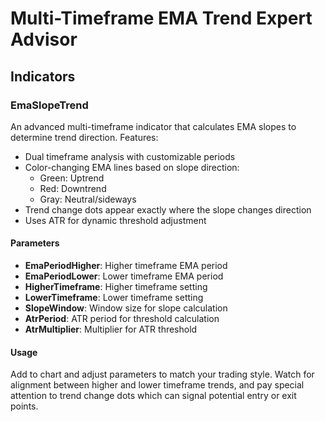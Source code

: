 # Multi-Timeframe EMA Trend Expert Advisor

## Indicators

### EmaSlopeTrend

An advanced multi-timeframe indicator that calculates EMA slopes to determine trend direction. Features:

- Dual timeframe analysis with customizable periods
- Color-changing EMA lines based on slope direction:
  - Green: Uptrend
  - Red: Downtrend
  - Gray: Neutral/sideways
- Trend change dots appear exactly where the slope changes direction
- Uses ATR for dynamic threshold adjustment

#### Parameters

- **EmaPeriodHigher**: Higher timeframe EMA period
- **EmaPeriodLower**: Lower timeframe EMA period
- **HigherTimeframe**: Higher timeframe setting
- **LowerTimeframe**: Lower timeframe setting
- **SlopeWindow**: Window size for slope calculation
- **AtrPeriod**: ATR period for threshold calculation
- **AtrMultiplier**: Multiplier for ATR threshold

#### Usage

Add to chart and adjust parameters to match your trading style. Watch for alignment between higher and lower timeframe trends, and pay special attention to trend change dots which can signal potential entry or exit points.